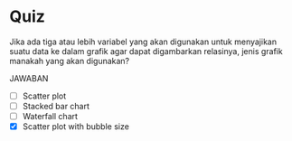 # Quiz

Jika ada tiga atau lebih variabel yang akan digunakan untuk menyajikan suatu data ke dalam grafik agar dapat digambarkan relasinya, jenis grafik manakah yang akan digunakan?

JAWABAN
- [ ] Scatter plot
- [ ] Stacked bar chart
- [ ] Waterfall chart
- [X] Scatter plot with bubble size
